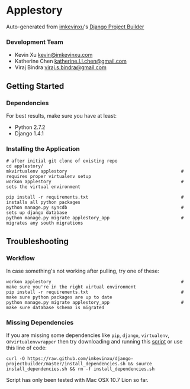 Applestory
================

Auto-generated from [imkevinxu](https://github.com/imkevinxu)'s [Django Project Builder](https://github.com/imkevinxu/django-projectbuilder)

### Development Team

* Kevin Xu <kevin@imkevinxu.com>
* Katherine Chen <katherine.l.l.chen@gmail.com>
* Viraj Bindra <viraj.s.bindra@gmail.com>

## Getting Started

### Dependencies

For best results, make sure you have at least:

* Python 2.7.2
* Django 1.4.1

### Installing the Application

    # after initial git clone of existing repo
    cd applestory/
    mkvirtualenv applestory                                           # requires proper virtualenv setup
    workon applestory                                                 # sets the virtual environment

    pip install -r requirements.txt                                   # installs all python packages
    python manage.py syncdb                                           # sets up django database
    python manage.py migrate applestory_app                           # migrates any south migrations

## Troubleshooting

### Workflow

In case something's not working after pulling, try one of these:

    workon applestory                                                 # make sure you're in the right virtual environment
    pip install -r requirements.txt                                   # make sure python packages are up to date
    python manage.py migrate applestory_app                           # make sure database schema is migrated

### Missing Dependencies

If you are missing some dependencies like `pip`, `django`, `virtualenv`, or`virtualenvwrapper`
then try downloading and running this [script](https://github.com/imkevinxu/django-projectbuilder/blob/master/install_dependencies.sh) or use this line of code:

    curl -O https://raw.github.com/imkevinxu/django-projectbuilder/master/install_dependencies.sh && source install_dependencies.sh && rm -f install_dependencies.sh

Script has only been tested with Mac OSX 10.7 Lion so far.